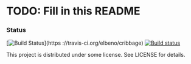 # TODO: Fill in this README

### Status
[![Build Status](https://travis-ci.org/elbeno/cribbage.svg?branch=master)](https
://travis-ci.org/elbeno/cribbage)
[![Build status](https://ci.appveyor.com/api/projects/status/PROJECT_ID?svg=true)](https://ci.appveyor.com/project/elbeno/cribbage)

This project is distributed under some license. See LICENSE for details.
